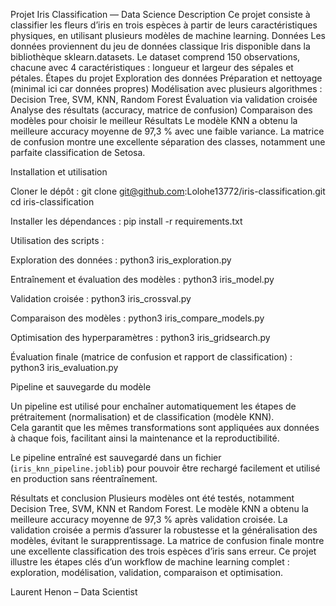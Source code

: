 Projet Iris Classification — Data Science
Description
Ce projet consiste à classifier les fleurs d’iris en trois espèces à partir de leurs caractéristiques physiques, en utilisant plusieurs modèles de machine learning.
Données
Les données proviennent du jeu de données classique Iris disponible dans la bibliothèque sklearn.datasets.
Le dataset comprend 150 observations, chacune avec 4 caractéristiques : longueur et largeur des sépales et pétales.
Étapes du projet
Exploration des données
Préparation et nettoyage (minimal ici car données propres)
Modélisation avec plusieurs algorithmes : Decision Tree, SVM, KNN, Random Forest
Évaluation via validation croisée
Analyse des résultats (accuracy, matrice de confusion)
Comparaison des modèles pour choisir le meilleur
Résultats
Le modèle KNN a obtenu la meilleure accuracy moyenne de 97,3 % avec une faible variance.
La matrice de confusion montre une excellente séparation des classes, notamment une parfaite classification de Setosa.

Installation et utilisation

Cloner le dépôt :
git clone git@github.com:Lolohe13772/iris-classification.git
cd iris-classification

Installer les dépendances :
pip install -r requirements.txt

Utilisation des scripts :

Exploration des données :
python3 iris_exploration.py

Entraînement et évaluation des modèles :
python3 iris_model.py

Validation croisée :
python3 iris_crossval.py


Comparaison des modèles :
python3 iris_compare_models.py

Optimisation des hyperparamètres :
python3 iris_gridsearch.py

Évaluation finale (matrice de confusion et rapport de classification) :
python3 iris_evaluation.py

Pipeline et sauvegarde du modèle

Un pipeline est utilisé pour enchaîner automatiquement les étapes de prétraitement (normalisation) et de classification (modèle KNN).  
Cela garantit que les mêmes transformations sont appliquées aux données à chaque fois, facilitant ainsi la maintenance et la reproductibilité.  

Le pipeline entraîné est sauvegardé dans un fichier (`iris_knn_pipeline.joblib`) pour pouvoir être rechargé facilement et utilisé en production sans réentraînement.


Résultats et conclusion
Plusieurs modèles ont été testés, notamment Decision Tree, SVM, KNN et Random Forest.
Le modèle KNN a obtenu la meilleure accuracy moyenne de 97,3 % après validation croisée.
La validation croisée a permis d’assurer la robustesse et la généralisation des modèles, évitant le surapprentissage.
La matrice de confusion finale montre une excellente classification des trois espèces d’iris sans erreur.
Ce projet illustre les étapes clés d’un workflow de machine learning complet : exploration, modélisation, validation, comparaison et optimisation.

Laurent Henon – Data Scientist